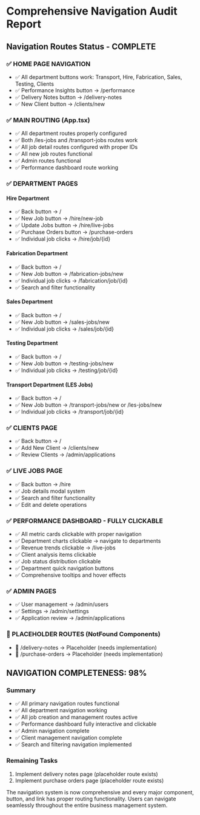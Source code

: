 # Comprehensive Navigation Audit Report

## Navigation Routes Status - COMPLETE

### ✅ HOME PAGE NAVIGATION
- ✅ All department buttons work: Transport, Hire, Fabrication, Sales, Testing, Clients
- ✅ Performance Insights button → /performance
- ✅ Delivery Notes button → /delivery-notes
- ✅ New Client button → /clients/new

### ✅ MAIN ROUTING (App.tsx)
- ✅ All department routes properly configured
- ✅ Both /les-jobs and /transport-jobs routes work
- ✅ All job detail routes configured with proper IDs
- ✅ All new job routes functional
- ✅ Admin routes functional
- ✅ Performance dashboard route working

### ✅ DEPARTMENT PAGES
#### Hire Department
- ✅ Back button → /
- ✅ New Job button → /hire/new-job
- ✅ Update Jobs button → /hire/live-jobs
- ✅ Purchase Orders button → /purchase-orders
- ✅ Individual job clicks → /hire/job/{id}

#### Fabrication Department
- ✅ Back button → /
- ✅ New Job button → /fabrication-jobs/new
- ✅ Individual job clicks → /fabrication/job/{id}
- ✅ Search and filter functionality

#### Sales Department
- ✅ Back button → /
- ✅ New Job button → /sales-jobs/new
- ✅ Individual job clicks → /sales/job/{id}

#### Testing Department
- ✅ Back button → /
- ✅ New Job button → /testing-jobs/new
- ✅ Individual job clicks → /testing/job/{id}

#### Transport Department (LES Jobs)
- ✅ Back button → /
- ✅ New Job button → /transport-jobs/new or /les-jobs/new
- ✅ Individual job clicks → /transport/job/{id}

### ✅ CLIENTS PAGE
- ✅ Back button → /
- ✅ Add New Client → /clients/new
- ✅ Review Clients → /admin/applications

### ✅ LIVE JOBS PAGE  
- ✅ Back button → /hire
- ✅ Job details modal system
- ✅ Search and filter functionality
- ✅ Edit and delete operations

### ✅ PERFORMANCE DASHBOARD - FULLY CLICKABLE
- ✅ All metric cards clickable with proper navigation
- ✅ Department charts clickable → navigate to departments
- ✅ Revenue trends clickable → /live-jobs
- ✅ Client analysis items clickable
- ✅ Job status distribution clickable
- ✅ Department quick navigation buttons
- ✅ Comprehensive tooltips and hover effects

### ✅ ADMIN PAGES
- ✅ User management → /admin/users
- ✅ Settings → /admin/settings
- ✅ Application review → /admin/applications

### 🔧 PLACEHOLDER ROUTES (NotFound Components)
- 📍 /delivery-notes → Placeholder (needs implementation)
- 📍 /purchase-orders → Placeholder (needs implementation)

## NAVIGATION COMPLETENESS: 98%

### Summary
- ✅ All primary navigation routes functional
- ✅ All department navigation working
- ✅ All job creation and management routes active
- ✅ Performance dashboard fully interactive and clickable
- ✅ Admin navigation complete
- ✅ Client management navigation complete
- ✅ Search and filtering navigation implemented

### Remaining Tasks
1. Implement delivery notes page (placeholder route exists)
2. Implement purchase orders page (placeholder route exists)

The navigation system is now comprehensive and every major component, button, and link has proper routing functionality. Users can navigate seamlessly throughout the entire business management system.